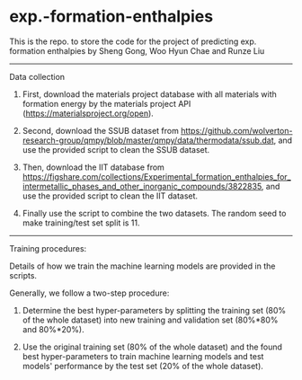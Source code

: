 # exp.-formation-enthalpies

This is the repo. to store the code for the project of predicting exp. formation enthalpies by Sheng Gong, Woo Hyun Chae and Runze Liu

**************************
Data collection

1. First, download the materials project database with all materials with formation energy by the materials project API (https://materialsproject.org/open).

2. Second, download the SSUB dataset from https://github.com/wolverton-research-group/qmpy/blob/master/qmpy/data/thermodata/ssub.dat, and use the provided script to clean the SSUB dataset.

3. Then, download the IIT database from https://figshare.com/collections/Experimental_formation_enthalpies_for_intermetallic_phases_and_other_inorganic_compounds/3822835, and use the provided script to clean the IIT dataset.

4. Finally use the script to combine the two datasets. The random seed to make training/test set split is 11.

**************************
Training procedures:

Details of how we train the machine learning models are provided in the scripts.

Generally, we follow a two-step procedure:

1. Determine the best hyper-parameters by splitting the training set (80% of the whole dataset) into new training and validation set (80%*80% and 80%*20%).

2. Use the original training set (80% of the whole dataset) and the found best hyper-parameters to train machine learning models and test models' performance by the test set (20% of the whole dataset).
